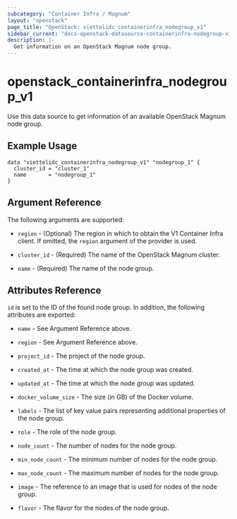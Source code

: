 ```yaml
---
subcategory: "Container Infra / Magnum"
layout: "openstack"
page_title: "OpenStack: viettelidc_containerinfra_nodegroup_v1"
sidebar_current: "docs-openstack-datasource-containerinfra-nodegroup-v1"
description: |-
  Get information on an OpenStack Magnum node group.
---
```


# openstack\_containerinfra\_nodegroup\_v1

Use this data source to get information of an available OpenStack Magnum node group.

## Example Usage

```hcl
data "viettelidc_containerinfra_nodegroup_v1" "nodegroup_1" {
  cluster_id = "cluster_1"
  name       = "nodegroup_1"
}
```

## Argument Reference

The following arguments are supported:

* `region` - (Optional) The region in which to obtain the V1 Container Infra
    client.
    If omitted, the `region` argument of the provider is used.

* `cluster_id` - (Required) The name of the OpenStack Magnum cluster.

* `name` - (Required) The name of the node group.

## Attributes Reference

`id` is set to the ID of the found node group. In addition, the following
attributes are exported:

* `name` - See Argument Reference above.

* `region` - See Argument Reference above.

* `project_id` - The project of the node group.

* `created_at` - The time at which the node group was created.

* `updated_at` - The time at which the node group was updated.

* `docker_volume_size` - The size (in GB) of the Docker volume.

* `labels` - The list of key value pairs representing additional properties of
    the node group.

* `role` - The role of the node group.

* `node_count` - The number of nodes for the node group.

* `min_node_count` - The minimum number of nodes for the node group.

* `max_node_count` - The maximum number of nodes for the node group.

* `image` - The reference to an image that is used for nodes of the node group.

* `flavor` - The flavor for the nodes of the node group.
